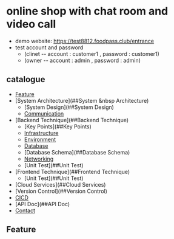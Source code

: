 # online shop with chat room and video call

+ demo website: https://test8812.foodpass.club/entrance
+ test account and password 
  - (clinet -- account : customer1 , password : customer1)
  - (owner -- account : admin , password : admin)

## catalogue
- [Feature](##Feature)
- [System Architecture](##System &nbsp Architecture)
  - [System Design](##System Design)
  - [Communication](##Communication)
- [Backend Technique](##Backend Technique)
  - [Key Points](##Key Points)
  - [Infrastructure](##Infrastructure)
  - [Environment](##Environment)
  - [Database](##Database)
  - [Database Schema](##Database Schema)
  - [Networking](##Networking)
  - [Unit Test](##Unit Test)
- [Frontend Technique](##Frontend Technique)
  - [Unit Test](##Unit Test)
- [Cloud Services](##Cloud Services)
- [Version Control](##Version Control)
- [CICD](##CICD)
- [API Doc](##API Doc)
- [Contact](##Contact)


## Feature

